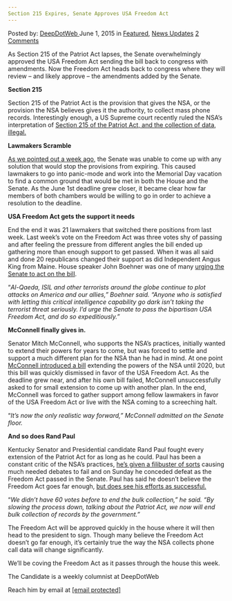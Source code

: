 ```yaml
---
Section 215 Expires, Senate Approves USA Freedom Act
---
```

<article class="post-listing post-10517 post type-post status-publish format-standard has-post-thumbnail hentry category-deepdot-news category-news-updates tag-2897 tag-act tag-approves tag-expires tag-freedom tag-section tag-senate tag-usa">
    <div class="post-inner">
    <p class="post-meta">
    <span>Posted by: <a href="https://www.deepdotweb.com/author/admin/" title="">DeepDotWeb </a></span>
    <span>June 1, 2015</span>
    <span>in <a href="https://www.deepdotweb.com/category/deepdot-news/" rel="category tag">Featured</a>, <a href="https://www.deepdotweb.com/category/news-updates/" rel="category tag">News Updates</a></span>
    <span><a href="https://www.deepdotweb.com/2015/06/01/section-215-expires-senate-approves-usa-freedom-act/#comments">2 Comments</a></span>
    </p>
    <div class="clear"></div>
    <div class="entry">
    <p>As Section 215 of the Patriot Act lapses, the Senate overwhelmingly approved the USA Freedom Act sending the bill back to congress with amendments. Now the Freedom Act heads back to congress where they will review – and likely approve – the amendments added by the Senate.</p>
    <p><strong>Section 215</strong></p>
    <p>Section 215 of the Patriot Act is the provision that gives the NSA, or the provision the NSA believes gives it the authority, to collect mass phone records. Interestingly enough, a US Supreme court recently ruled the NSA&#8217;s interpretation of <a href="http://www.washingtonpost.com/world/national-security/appeals-court-rules-nsa-record-collection-violates-patriot-act/2015/05/07/c4fabfb8-f4bf-11e4-bcc4-e8141e5eb0c9_story.html" target="_blank">Section 215 of the Patriot Act, and the collection of data, illegal.</a></p>
    <p><strong>Lawmakers Scramble</strong></p>
    <p><a href="http://www.deepdotweb.com/2015/05/26/nsa-mass-phone-collection-winding-down-as-senate-fails-to-find-a-solution/" target="_blank">As we pointed out a week ago</a>, the Senate was unable to come up with any solution that would stop the provisions from expiring. This caused lawmakers to go into panic-mode and work into the Memorial Day vacation to find a common ground that would be met in both the House and the Senate. As the June 1st deadline grew closer, it became clear how far members of both chambers would be willing to go in order to achieve a resolution to the deadline.</p>
    <p><strong>USA Freedom Act gets the support it needs</strong></p>
    <p>End the end it was 21 lawmakers that switched there positions from last week. Last week&#8217;s vote on the Freedom Act was three votes shy of passing and after feeling the pressure from different angles the bill ended up gathering more than enough support to get passed. When it was all said and done 20 republicans changed their support as did Independent Angus King from Maine. House speaker John Boehner was one of many <a href="http://www.washingtonpost.com/world/national-security/some-nsa-surveillance-powers-set-to-expire-sunday-unless-senate-acts/2015/05/31/42f215a2-066c-11e5-a428-c984eb077d4e_story.html" target="_blank">urging the Senate to act on the bill</a>.</p>
    <p>“<em>Al-Qaeda, ISIL and other terrorists around the globe continue to plot attacks on America and our allies,” Boehner said. “Anyone who is satisfied with letting this critical intelligence capability go dark isn’t taking the terrorist threat seriously. I’d urge the Senate to pass the bipartisan USA Freedom Act, and do so expeditiously.”</em></p>
    <p><strong>McConnell finally gives in. </strong></p>
    <p>Senator Mitch McConnell, who supports the NSA&#8217;s practices, initially wanted to extend their powers for years to come, but was forced to settle and support a much different plan for the NSA than he had in mind. At one point <a href="http://www.deepdotweb.com/2015/04/24/mcconnell-introduces-a-bill-to-expand-nsa-until-2020/" target="_blank">McConnell introduced a bill</a> extending the powers of the NSA until 2020, but this bill was quickly dismissed in favor of the USA Freedom Act. As the deadline grew near, and after his own bill failed, McConnell unsuccessfully asked to for small extension to come up with another plan. In the end, McConnell was forced to gather support among fellow lawmakers in favor of the USA Freedom Act or live with the NSA coming to a screeching halt.</p>
    <p>“<em>It’s now the only realistic way forward,” McConnell admitted on the Senate floor.</em></p>
    <p><strong>And so does Rand Paul</strong></p>
    <p>Kentucky Senator and Presidential candidate Rand Paul fought every extension of the Patriot Act for as long as he could. Paul has been a constant critic of the NSA&#8217;s practices, <a href="http://www.cnn.com/2015/05/20/politics/rand-paul-filibuster-patriot-act-nsa-surveillance/" target="_blank">he&#8217;s given a filibuster of sorts</a> causing much needed debates to fail and <span class="aBn" tabindex="0" data-term="goog_616626418"><span class="aQJ">on Sunday</span></span> he conceded defeat as the Freedom Act passed in the Senate. Paul has said he doesn&#8217;t believe the Freedom Act goes far enough, <a href="http://thehill.com/policy/national-security/243575-senate-advances-nsa-reform-but-program-to-lapse-at-midnight" target="_blank">but does see his efforts as successful. </a></p>
    <p>“<em>We didn&#8217;t have 60 votes before to end the bulk collection,” he said. “By slowing the process down, talking about the Patriot Act, we now will end bulk collection of records by the government.”</em></p>
    <p>The Freedom Act will be approved quickly in the house where it will then head to the president to sign. Though many believe the Freedom Act doesn&#8217;t go far enough, it&#8217;s certainly true the way the NSA collects phone call data will change significantly.</p>
    <p>We&#8217;ll be coving the Freedom Act as it passes through the house this week.</p>
    <p>The Candidate is a weekly columnist at DeepDotWeb</p>
    <p>Reach him by email at <a href="/cdn-cgi/l/email-protection#12667a7771737c767b76736677527d62777c7f737b7e707d6a3c7d6075" target="_blank"><span class="__cf_email__" data-cfemail="582c303d3b39363c313c392c3d1837283d36353931343a372076372a3f">[email&#160;protected]</span></a></p>
    </div>
    <span style="display:none"><a href="https://www.deepdotweb.com/tag/215/" rel="tag">215</a> <a href="https://www.deepdotweb.com/tag/act/" rel="tag">act</a> <a href="https://www.deepdotweb.com/tag/approves/" rel="tag">approves</a> <a href="https://www.deepdotweb.com/tag/expires/" rel="tag">expires</a> <a href="https://www.deepdotweb.com/tag/freedom/" rel="tag">freedom</a> <a href="https://www.deepdotweb.com/tag/section/" rel="tag">section</a> <a href="https://www.deepdotweb.com/tag/senate/" rel="tag">senate</a> <a href="https://www.deepdotweb.com/tag/usa/" rel="tag">usa</a></span> <span style="display:none" class="updated">2015-06-01</span>
    <div style="display:none" class="vcard author" itemprop="author" itemscope itemtype="http://schema.org/Person"><strong class="fn" itemprop="name"><a href="https://www.deepdotweb.com/author/admin/" title="Posts by DeepDotWeb" rel="author">DeepDotWeb</a></strong></div>
    </div>
</article>

